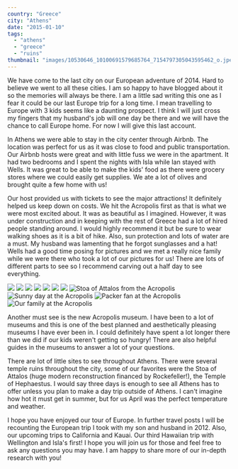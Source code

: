 ```yaml
---
country: "Greece"
city: "Athens"
date: "2015-01-10"
tags:
  - "athens"
  - "greece"
  - "ruins"
thumbnail: "images/10530646_10100691579685764_7154797305043595462_o.jpeg"
---
```


We have come to the last city on our European adventure of 2014. Hard to believe we went to all these cities. I am so happy to have blogged about it so the memories will always be there. I am a little sad writing this one as I fear it could be our last Europe trip for a long time. I mean travelling to Europe with 3 kids seems like a daunting prospect. I think I will just cross my fingers that my husband's job will one day be there and we will have the chance to call Europe home. For now I will give this last account.

In Athens we were able to stay in the city center through Airbnb. The location was perfect for us as it was close to food and public transportation. Our Airbnb hosts were great and with little fuss we were in the apartment. It had two bedrooms and I spent the nights with Isla while Ian stayed with Wells. It was great to be able to make the kids' food as there were grocery stores where we could easily get supplies. We ate a lot of olives and brought quite a few home with us!

Our host provided us with tickets to see the major attractions! It definitely helped us keep down on costs. We hit the Acropolis first as that is what we were most excited about. It was as beautiful as I imagined. However, it was under construction and in keeping with the rest of Greece had a lot of hired people standing around. I would highly recommend it but be sure to wear walking shoes as it is a bit of hike. Also, sun protection and lots of water are a must. My husband was lamenting that he forgot sunglasses and a hat! Wells had a good time posing for pictures and we met a really nice family while we were there who took a lot of our pictures for us! There are lots of different parts to see so I recommend carving out a half day to see everything.

![ ](images/10604680_10100691581502124_2884684932821611773_o.jpeg)
![ ](images/10623402_10100691583508104_8374925554468561995_o.jpeg)
![ ](images/10269242_10100691582380364_9002840107060317370_o.jpeg)
![ ](images/10457681_10100691577894354_3882703718482221517_o.jpeg)
![ ](images/10265369_10100691578338464_3686022007182793250_o.jpeg)
![ ](images/10550084_10100691580778574_7054430243812100883_o.jpeg)
![ ](images/10532816_10100691578273594_6275148287456268638_o.jpeg)
![Stoa of Attalos from the Acropolis](images/10623484_10100691578073994_4535166237439066279_o.jpeg)
![Sunny day at the Acropolis](images/10628717_10100691578538064_8865201268860717616_o.jpeg)
![Packer fan at the Acropolis](images/10623595_10100691579251634_1812322016447269913_o.jpeg)
![Our family at the Acropolis](images/10530646_10100691579685764_7154797305043595462_o.jpeg)

Another must see is the new Acropolis museum. I have been to a lot of museums and this is one of the best planned and aesthetically pleasing museums I have ever been in. I could definitely have spent a lot longer there than we did if our kids weren't getting so hungry! There are also helpful guides in the museums to answer a lot of your questions.

There are lot of little sites to see throughout Athens. There were several temple ruins throughout the city, some of our favorites were the Stoa of Attalos (huge modern reconstruction financed by Rockefeller!), the Temple of Hephaestus. I would say three days is enough to see all Athens has to offer unless you plan to make a day trip outside of Athens. I can't imagine how hot it must get in summer, but for us April was the perfect temperature and weather.

I hope you have enjoyed our tour of Europe. In further travel posts I will be recounting the European trip I took with my son and husband in 2012. Also, our upcoming trips to California and Kauai. Our third Hawaiian trip with Wellington and Isla's first! I hope you will join us for those and feel free to ask any questions you may have. I am happy to share more of our in-depth research with you!
